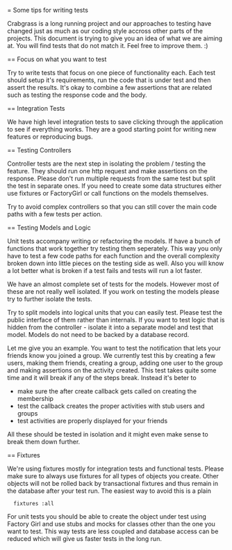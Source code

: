 = Some tips for writing tests

Crabgrass is a long running project and our approaches to testing have
changed just as much as our coding style accross other parts of the
projects. This document is trying to give you an idea of what we are
aiming at. You will find tests that do not match it. Feel free to
improve them. :)

== Focus on what you want to test

Try to write tests that focus on one piece of functionality each. Each
test should setup it's requirements, run the code that is under test and
then assert the results. It's okay to combine a few assertions that are
related such as testing the response code and the body.

== Integration Tests

We have high level integration tests to save clicking through the
application to see if everything works. They are a good starting point
for writing new features or reproducing bugs.

== Testing Controllers

Controller tests are the next step in isolating the problem / testing
the feature. They should run one http request and make assertions on the
response. Please don't run multiple requests from the same test but
split the test in separate ones. If you need to create some data
structures either use fixtures or FactoryGirl or call functions on the
models themselves.

Try to avoid complex controllers so that you can still cover the main
code paths with a few tests per action.

== Testing Models and Logic

Unit tests accompany writing or refactoring the models. If have a bunch
of functions that work together try testing them seperately. This way
you only have to test a few code paths for each function and the overall
complexity broken down into little pieces on the testing side as well.
Also you will know a lot better what is broken if a test fails and tests
will run a lot faster.

We have an almost complete set of tests for the models. However most of
these are not really well isolated. If you work on testing the models
please try to further isolate the tests.

Try to split models into logical units that you can easily test. Please
test the public interface of them rather than internals. If you want to
test logic that is hidden from the controller - isolate it into a
separate model and test that model. Models do not need to be backed by a
database record.

Let me give you an example. You want to test the notification that lets
your friends know you joined a group. We currently test this by creating
a few users, making them friends, creating a group, adding one user to
the group and making assertions on the activity created. This test takes
quite some time and it will break if any of the steps break. Instead
it's beter to
* make sure the after create callback gets called on creating the
  membership
* test the callback creates the proper activities with stub users and
  groups
* test activities are properly displayed for your friends

All these should be tested in isolation and it might even make sense to break them down further.

== Fixtures

We're using fixtures mostly for integration tests and functional tests.
Please make sure to always use fixtures for all types of objects you
create. Other objects will not be rolled back by transactional fixtures
and thus remain in the database after your test run. The easiest way to
avoid this is a plain
```
  fixtures :all
```

For unit tests you should be able to create the object under test using
Factory Girl and use stubs and mocks for classes other than the one you
want to test. This way tests are less coupled and database access can be
reduced which will give us faster tests in the long run.
